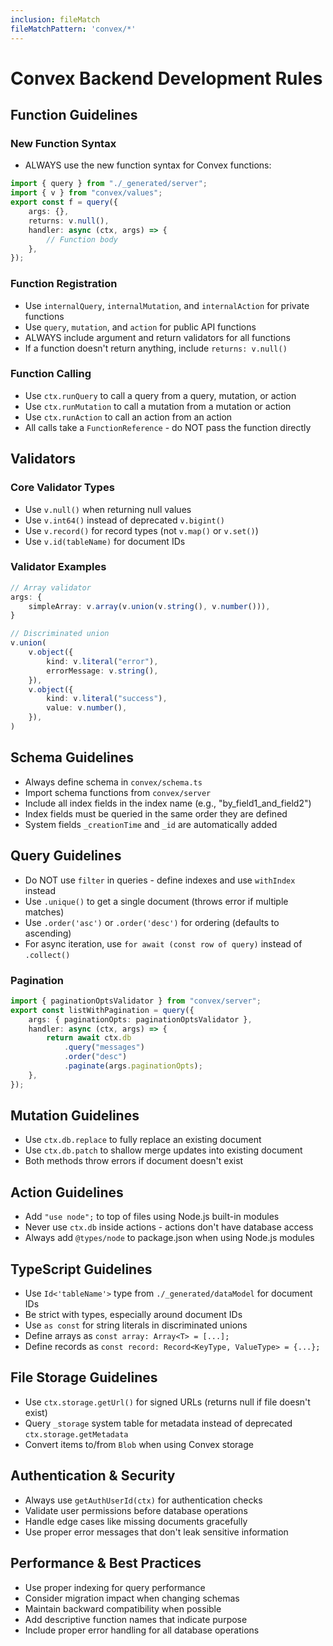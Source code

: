 ```yaml
---
inclusion: fileMatch
fileMatchPattern: 'convex/*'
---
```


# Convex Backend Development Rules

## Function Guidelines

### New Function Syntax
- ALWAYS use the new function syntax for Convex functions:
```typescript
import { query } from "./_generated/server";
import { v } from "convex/values";
export const f = query({
    args: {},
    returns: v.null(),
    handler: async (ctx, args) => {
        // Function body
    },
});
```

### Function Registration
- Use `internalQuery`, `internalMutation`, and `internalAction` for private functions
- Use `query`, `mutation`, and `action` for public API functions
- ALWAYS include argument and return validators for all functions
- If a function doesn't return anything, include `returns: v.null()`

### Function Calling
- Use `ctx.runQuery` to call a query from a query, mutation, or action
- Use `ctx.runMutation` to call a mutation from a mutation or action
- Use `ctx.runAction` to call an action from an action
- All calls take a `FunctionReference` - do NOT pass the function directly

## Validators

### Core Validator Types
- Use `v.null()` when returning null values
- Use `v.int64()` instead of deprecated `v.bigint()`
- Use `v.record()` for record types (not `v.map()` or `v.set()`)
- Use `v.id(tableName)` for document IDs

### Validator Examples
```typescript
// Array validator
args: {
    simpleArray: v.array(v.union(v.string(), v.number())),
}

// Discriminated union
v.union(
    v.object({
        kind: v.literal("error"),
        errorMessage: v.string(),
    }),
    v.object({
        kind: v.literal("success"),
        value: v.number(),
    }),
)
```

## Schema Guidelines
- Always define schema in `convex/schema.ts`
- Import schema functions from `convex/server`
- Include all index fields in the index name (e.g., "by_field1_and_field2")
- Index fields must be queried in the same order they are defined
- System fields `_creationTime` and `_id` are automatically added

## Query Guidelines
- Do NOT use `filter` in queries - define indexes and use `withIndex` instead
- Use `.unique()` to get a single document (throws error if multiple matches)
- Use `.order('asc')` or `.order('desc')` for ordering (defaults to ascending)
- For async iteration, use `for await (const row of query)` instead of `.collect()`

### Pagination
```typescript
import { paginationOptsValidator } from "convex/server";
export const listWithPagination = query({
    args: { paginationOpts: paginationOptsValidator },
    handler: async (ctx, args) => {
        return await ctx.db
            .query("messages")
            .order("desc")
            .paginate(args.paginationOpts);
    },
});
```

## Mutation Guidelines
- Use `ctx.db.replace` to fully replace an existing document
- Use `ctx.db.patch` to shallow merge updates into existing document
- Both methods throw errors if document doesn't exist

## Action Guidelines
- Add `"use node";` to top of files using Node.js built-in modules
- Never use `ctx.db` inside actions - actions don't have database access
- Always add `@types/node` to package.json when using Node.js modules

## TypeScript Guidelines
- Use `Id<'tableName'>` type from `./_generated/dataModel` for document IDs
- Be strict with types, especially around document IDs
- Use `as const` for string literals in discriminated unions
- Define arrays as `const array: Array<T> = [...];`
- Define records as `const record: Record<KeyType, ValueType> = {...};`

## File Storage Guidelines
- Use `ctx.storage.getUrl()` for signed URLs (returns null if file doesn't exist)
- Query `_storage` system table for metadata instead of deprecated `ctx.storage.getMetadata`
- Convert items to/from `Blob` when using Convex storage

## Authentication & Security
- Always use `getAuthUserId(ctx)` for authentication checks
- Validate user permissions before database operations
- Handle edge cases like missing documents gracefully
- Use proper error messages that don't leak sensitive information

## Performance & Best Practices
- Use proper indexing for query performance
- Consider migration impact when changing schemas
- Maintain backward compatibility when possible
- Add descriptive function names that indicate purpose
- Include proper error handling for all database operations